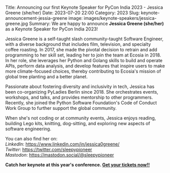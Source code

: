 Title: Announcing our first Keynote Speaker for PyCon India 2023 - Jessica Greene (she/her)
Date: 2023-07-20 22:00
Category: 2023
Slug: keynote-announcement-jessia-greene
image: images/keynote-speakers/jessica-greene.jpg
Summary: We are happy to announce **Jessica Greene (she/her)** as a Keynote Speaker for PyCon India 2023!

Jessica Greene is a self-taught slash community-taught Software Engineer, with a diverse background that includes film, television, and specialty coffee roasting. In 2017, she made the pivotal decision to retrain and add programming to her skill set, leading her to join the team at Ecosia in 2018. In her role, she leverages her Python and Golang skills to build and operate APIs, perform data analysis, and develop features that inspire users to make more climate-focused choices, thereby contributing to Ecosia's mission of global tree planting and a better planet.

Passionate about fostering diversity and inclusivity in tech, Jessica has been co-organizing PyLadies Berlin since 2018. She orchestrates events, workshops, and talks, and provides mentorship to other programmers. Recently, she joined the Python Software Foundation's Code of Conduct Work Group to further support the global community.

When she's not coding or at community events, Jessica enjoys reading, building Lego kits, knitting, dog-sitting, and exploring new aspects of software engineering.

You can also find her on:  
*LinkedIn*: <https://www.linkedin.com/in/jessica0greene/>  
*Twitter*: <https://twitter.com/sleepypioneer>  
*Mastodon*: <https://mastodon.social/@sleepypioneer>

**Catch her keynote at this year's conference. [Get your tickets now!!](https://konfhub.com/pyconindia2023#tickets)**

